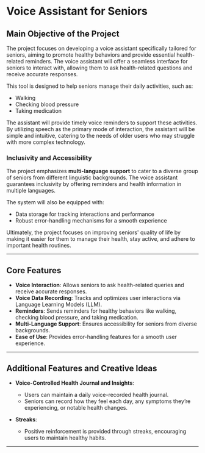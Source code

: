 
# Voice Assistant for Seniors

## Main Objective of the Project

The project focuses on developing a voice assistant specifically tailored for seniors, aiming to promote healthy behaviors and provide essential health-related reminders. The voice assistant will offer a seamless interface for seniors to interact with, allowing them to ask health-related questions and receive accurate responses. 

This tool is designed to help seniors manage their daily activities, such as:
- Walking
- Checking blood pressure
- Taking medication

The assistant will provide timely voice reminders to support these activities. By utilizing speech as the primary mode of interaction, the assistant will be simple and intuitive, catering to the needs of older users who may struggle with more complex technology.

### Inclusivity and Accessibility

The project emphasizes **multi-language support** to cater to a diverse group of seniors from different linguistic backgrounds. The voice assistant guarantees inclusivity by offering reminders and health information in multiple languages.

The system will also be equipped with:
- Data storage for tracking interactions and performance
- Robust error-handling mechanisms for a smooth experience

Ultimately, the project focuses on improving seniors' quality of life by making it easier for them to manage their health, stay active, and adhere to important health routines.

---

## Core Features

- **Voice Interaction**: Allows seniors to ask health-related queries and receive accurate responses.
- **Voice Data Recording**: Tracks and optimizes user interactions via Language Learning Models (LLM).
- **Reminders**: Sends reminders for healthy behaviors like walking, checking blood pressure, and taking medication.
- **Multi-Language Support**: Ensures accessibility for seniors from diverse backgrounds.
- **Ease of Use**: Provides error-handling features for a smooth user experience.

---

## Additional Features and Creative Ideas

- **Voice-Controlled Health Journal and Insights**:
    - Users can maintain a daily voice-recorded health journal. 
    - Seniors can record how they feel each day, any symptoms they’re experiencing, or notable health changes.

- **Streaks**:
    - Positive reinforcement is provided through streaks, encouraging users to maintain healthy habits.

---

